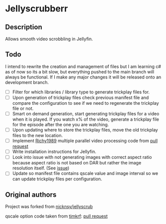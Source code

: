# Jellyscrubberr

## Description

Allows smooth video scrobbling in Jellyfin.

## Todo

I intend to rewrite the creation and management of files but I am learning c# as of now so its a bit slow, but everything pushed to the main branch will always be functional.
If I make any major changes it will be released onto an development branch.

- [ ] Filter for which libraries / library type to generate trickplay files for.
- [ ] Upon generation of trickplay files check previous manifest file and compare the configuration to see if we need to regenerate the trickplay file or not.
- [ ] Smart on demand generation, start generating trickplay files for a video when it is played. If you watch x% of the video, generate a trickplay file for the episode after the one you are watching.
- [ ] Upon updating where to store the trickplay files, move the old trickplay files to the new location.
- [ ] Implement [Richy1989](https://github.com/Richy1989) multiple parallel video processing code from [pull request](https://github.com/nicknsy/jellyscrub/pull/144)
- [ ] Write installation instructions for Jellyfin.
- [ ] Look into issue with not generating images with correct aspect ratio because aspect ratio is not based on DAR but rather the image resolution itself. (See [issue](https://github.com/nicknsy/jellyscrub/issues/128))
- [ ] Update so manifest file contains qscale value and image interval so we can update trickplay files per configuration.

## Original authors

Project was forked from [nicknsy/jellyscrub](https://github.com/nicknsy/jellyscrub)

qscale option code taken from [timkrf](https://github.com/timkrf): [pull request](https://github.com/nicknsy/jellyscrub/pull/56)
